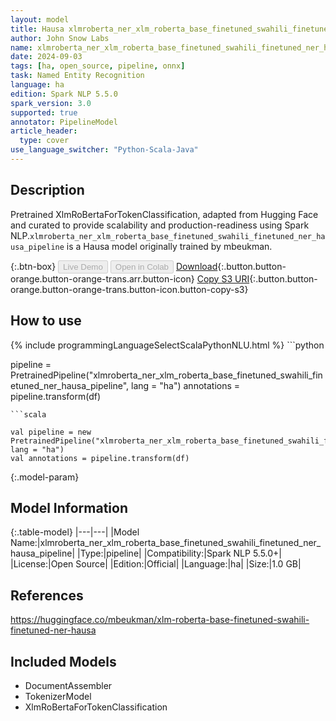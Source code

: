 ```yaml
---
layout: model
title: Hausa xlmroberta_ner_xlm_roberta_base_finetuned_swahili_finetuned_ner_hausa_pipeline pipeline XlmRoBertaForTokenClassification from mbeukman
author: John Snow Labs
name: xlmroberta_ner_xlm_roberta_base_finetuned_swahili_finetuned_ner_hausa_pipeline
date: 2024-09-03
tags: [ha, open_source, pipeline, onnx]
task: Named Entity Recognition
language: ha
edition: Spark NLP 5.5.0
spark_version: 3.0
supported: true
annotator: PipelineModel
article_header:
  type: cover
use_language_switcher: "Python-Scala-Java"
---
```


## Description

Pretrained XlmRoBertaForTokenClassification, adapted from Hugging Face and curated to provide scalability and production-readiness using Spark NLP.`xlmroberta_ner_xlm_roberta_base_finetuned_swahili_finetuned_ner_hausa_pipeline` is a Hausa model originally trained by mbeukman.

{:.btn-box}
<button class="button button-orange" disabled>Live Demo</button>
<button class="button button-orange" disabled>Open in Colab</button>
[Download](https://s3.amazonaws.com/auxdata.johnsnowlabs.com/public/models/xlmroberta_ner_xlm_roberta_base_finetuned_swahili_finetuned_ner_hausa_pipeline_ha_5.5.0_3.0_1725372302529.zip){:.button.button-orange.button-orange-trans.arr.button-icon}
[Copy S3 URI](s3://auxdata.johnsnowlabs.com/public/models/xlmroberta_ner_xlm_roberta_base_finetuned_swahili_finetuned_ner_hausa_pipeline_ha_5.5.0_3.0_1725372302529.zip){:.button.button-orange.button-orange-trans.button-icon.button-copy-s3}

## How to use



<div class="tabs-box" markdown="1">
{% include programmingLanguageSelectScalaPythonNLU.html %}
```python

pipeline = PretrainedPipeline("xlmroberta_ner_xlm_roberta_base_finetuned_swahili_finetuned_ner_hausa_pipeline", lang = "ha")
annotations =  pipeline.transform(df)   

```
```scala

val pipeline = new PretrainedPipeline("xlmroberta_ner_xlm_roberta_base_finetuned_swahili_finetuned_ner_hausa_pipeline", lang = "ha")
val annotations = pipeline.transform(df)

```
</div>

{:.model-param}
## Model Information

{:.table-model}
|---|---|
|Model Name:|xlmroberta_ner_xlm_roberta_base_finetuned_swahili_finetuned_ner_hausa_pipeline|
|Type:|pipeline|
|Compatibility:|Spark NLP 5.5.0+|
|License:|Open Source|
|Edition:|Official|
|Language:|ha|
|Size:|1.0 GB|

## References

https://huggingface.co/mbeukman/xlm-roberta-base-finetuned-swahili-finetuned-ner-hausa

## Included Models

- DocumentAssembler
- TokenizerModel
- XlmRoBertaForTokenClassification